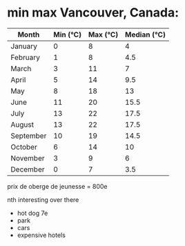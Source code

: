 # min max Vancouver, Canada:

| Month     | Min (°C) | Max (°C) | Median (°C) |
|-----------|----------|----------|-------------|
| January   | 0        | 8        | 4           |
| February  | 1        | 8        | 4.5         |
| March     | 3        | 11       | 7           |
| April     | 5        | 14       | 9.5         |
| May       | 8        | 18       | 13          |
| June      | 11       | 20       | 15.5        |
| July      | 13       | 22       | 17.5        |
| August    | 13       | 22       | 17.5        |
| September | 10       | 19       | 14.5        |
| October   | 6        | 14       | 10          |
| November  | 3        | 9        | 6           |
| December  | 0        | 7        | 3.5         |


prix de oberge de jeunesse = 800e

nth interesting over there
- hot dog 7e
- park
- cars
- expensive hotels